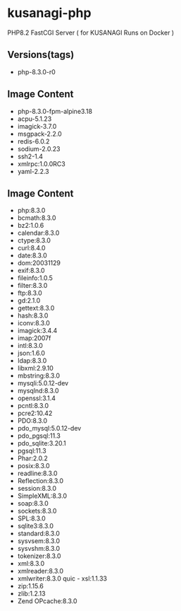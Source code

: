 # kusanagi-php
PHP8.2 FastCGI Server ( for KUSANAGI Runs on Docker )

## Versions(tags)
- php-8.3.0-r0

## Image Content
- php-8.3.0-fpm-alpine3.18
- acpu-5.1.23
- imagick-3.7.0
- msgpack-2.2.0
- redis-6.0.2
- sodium-2.0.23
- ssh2-1.4
- xmlrpc:1.0.0RC3
- yaml-2.2.3

## Image Content
- php:8.3.0
- bcmath:8.3.0
- bz2:1.0.6
- calendar:8.3.0
- ctype:8.3.0
- curl:8.4.0
- date:8.3.0
- dom:20031129
- exif:8.3.0
- fileinfo:1.0.5
- filter:8.3.0
- ftp:8.3.0
- gd:2.1.0
- gettext:8.3.0
- hash:8.3.0
- iconv:8.3.0
- imagick:3.4.4
- imap:2007f
- intl:8.3.0
- json:1.6.0
- ldap:8.3.0
- libxml:2.9.10
- mbstring:8.3.0
- mysqli:5.0.12-dev
- mysqlnd:8.3.0
- openssl:3.1.4
- pcntl:8.3.0
- pcre2:10.42
- PDO:8.3.0
- pdo_mysql:5.0.12-dev
- pdo_pgsql:11.3
- pdo_sqlite:3.20.1
- pgsql:11.3
- Phar:2.0.2
- posix:8.3.0
- readline:8.3.0
- Reflection:8.3.0
- session:8.3.0
- SimpleXML:8.3.0
- soap:8.3.0
- sockets:8.3.0
- SPL:8.3.0
- sqlite3:8.3.0
- standard:8.3.0
- sysvsem:8.3.0
- sysvshm:8.3.0
- tokenizer:8.3.0
- xml:8.3.0
- xmlreader:8.3.0
- xmlwriter:8.3.0
quic - xsl:1.1.33
- zip:1.15.6
- zlib:1.2.13
- Zend OPcache:8.3.0

